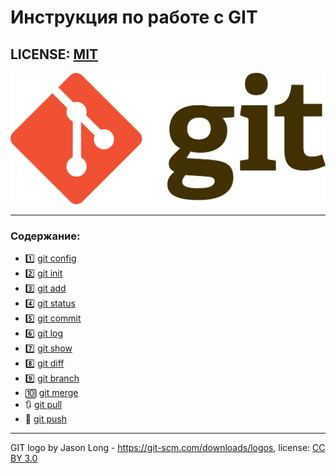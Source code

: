 # Инструкция по работе с GIT

LICENSE: [MIT](./license.md)
---


![git-logo](./assets/logo.png)

--- 
### Содержание: 

- :one: [git config](./config.md)
- 2️⃣ [git init](./init.md)
- :three: [git add](./add.md)
- :four: [git status](./status.md)
- :five: [git commit](./commit.md)
- :six: [git log](./log.md)
- :seven: [git show](./show.md)
- :eight: [git diff](./diff.md)
- :nine: [git branch](./branch.md)
- :keycap_ten: [git merge](./merge.md)
- :arrows_clockwise: [git pull](./pull.md)
- :round_pushpin: [git push](./push.md)

---

GIT logo by Jason Long - https://git-scm.com/downloads/logos,
license: [CC BY 3.0](https://creativecommons.org/licenses/by/3.0/)
